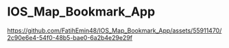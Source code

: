 # IOS_Map_Bookmark_App


https://github.com/FatihEmin48/IOS_Map_Bookmark_App/assets/55911470/2c90e6e4-54f0-48b5-bae0-6a2b4e29e29f

